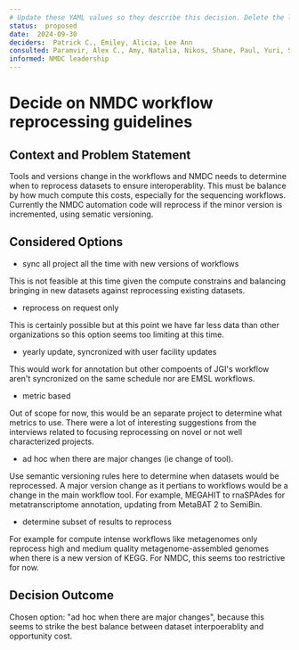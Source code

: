 ```yaml
---
# Update these YAML values so they describe this decision. Delete the leading `→` characters.
status:  proposed
date:  2024-09-30
deciders:  Patrick C., Emiley, Alicia, Lee Ann 
consulted: Paramvir, Alex C., Amy, Natalia, Nikos, Shane, Paul, Yuri, Sam, Juila, Leah
informed: NMDC leadership
---
```

# Decide on NMDC workflow reprocessing guidelines

## Context and Problem Statement

Tools and versions change in the workflows and NMDC needs to determine when to reprocess datasets to ensure interoperablity. This must be balance by how much compute this costs, especially for the sequencing workflows. Currently the NMDC automation code will reprocess if the minor version is incremented, using sematic versioning. 


## Considered Options

* sync all project all the time with new versions of workflows

This is not feasible at this time given the compute constrains and balancing bringing in new datasets against reprocessing existing datasets. 
* reprocess on request only

This is certainly possible but at this point we have far less data than other organizations so this option seems too limiting at this time.
* yearly update, syncronized with user facility updates

This would work for annotation but other compoents of JGI's workflow aren't syncronized on the same schedule nor are EMSL workflows. 
* metric based

Out of scope for now, this would be an separate project to determine what metrics to use. There were a lot of interesting suggestions from the interviews related to focusing reprocessing on novel or not well characterized projects.
* ad hoc when there are major changes (ie change of tool). 

Use semantic versioning rules here to determine when datasets would be reprocessed. A major version change as it pertians to workflows would be a change in the main workflow tool. For example, MEGAHIT to rnaSPAdes for metatranscriptome annotation, updating from MetaBAT 2 to SemiBin.
* determine subset of results to reprocess

For example for compute intense workflows like metagenomes only reprocess high and medium quality metagenome-assembled genomes when there is a new version of KEGG.  For NMDC, this seems too restrictive for now. 

## Decision Outcome

Chosen option: "ad hoc when there are major changes", because this seems to strike the best balance between dataset interpoerablity and opportunity cost.

